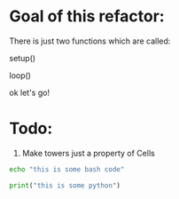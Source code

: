# Goal of this refactor:

There is just two functions which are called:

setup()

loop()

ok let's go!

# Todo:
1. Make towers just a property of Cells


```bash
echo "this is some bash code"
```
```python
print("this is some python")
```